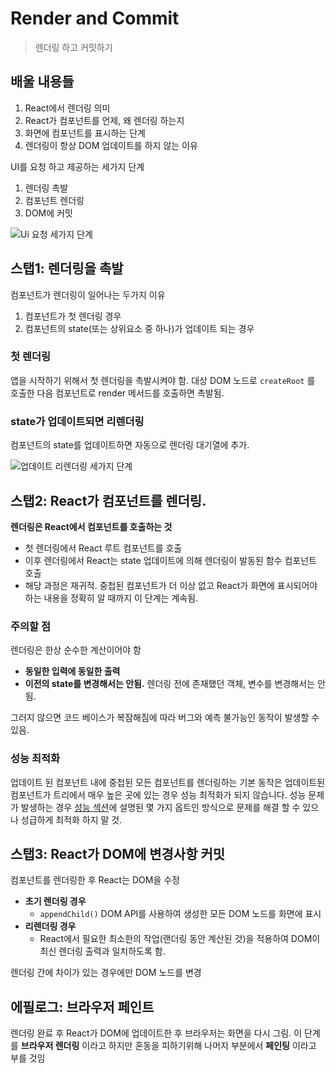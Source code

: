 # Render and Commit

> 렌더링 하고 커밋하기 

## 배울 내용들

1. React에서 렌더링 의미
2. React가 컴포넌트를 언제, 왜 렌더링 하는지
3. 화면에 컴포넌트를 표시하는 단계
4. 렌더링이 항상 DOM 업데이트를 하지 않는 이유

UI를 요청 하고 제공하는 세가지 단계

1. 렌더링 촉발
2. 컴포넌트 렌더링
3. DOM에 커밋

![Ui 요청 세가지 단계](https://github.com/codingjwp/mindpalace/assets/113403155/825b3ee9-c49c-4b3b-b497-021b466c06bb)


## 스탭1: 렌더링을 촉발

컴포넌트가 렌더링이 일어나는 두가지 이유

1. 컴포넌트가 첫 렌더링 경우
2. 컴포넌트의 state(또는 상위요소 중 하나)가 업데이트 되는 경우

### 첫 렌더링

앱을 시작하기 위해서 첫 렌더링을 촉발시켜야 함. 대상 DOM 노드로 `createRoot` 를 호출한 다음 컴포넌트로 render 메서드를 호출하면 촉발됨.

### state가 업데이트되면 리렌더링

컴포넌트의 state를 업데이트하면 자동으로 렌더링 대기열에 추가.

![업데이트 리렌더링 세가지 단계](https://github.com/codingjwp/mindpalace/assets/113403155/7b513519-5bba-463e-9437-ff3736d82698)


## 스탭2: React가 컴포넌트를 렌더링.

**렌더링은 React에서 컴포넌트를 호출하는 것**

- 첫 렌더링에서 React 루트 컴포넌트를 호출
- 이후 렌더링에서 React는 state 업데이트에 의해 렌더링이 발동된 함수 컴포넌트 호출
- 해당 과정은 재귀적. 중첩된 컴포넌트가 더 이상 없고 React가 화면에 표시되어야하는 내용을 정확히 알 때까지 이 단계는 계속됨.

### 주의할 점

렌더링은 한상 순수한 계산이어야 함

- **동일한 입력에 동일한 출력**
- **이전의 state를 변경해서는 안됨.**  렌더링 전에 존재했던 객체, 변수를 변경해서는 안됨.

그러지 않으면 코드 베이스가 복잠해짐에 따라 버그와 예측 불가능인 동작이 발생할 수 있음.

### 성능 최적화

업데이트 된 컴포넌트 내에 중첩된 모든 컴포넌트를 렌더링하는 기본 동작은 업데이트된 컴포넌트가 트리에서 매우 높은 곳에 있는 경우 성능 최적화가 되지 않습니다. 성능 문제가 발생하는 경우 [성능 섹션](https://legacy.reactjs.org/docs/optimizing-performance.html)에 설명된 몇 가지 옵트인 방식으로 문제를 해결 할 수 있으나 성급하게 최적화 하지 말 것.

## 스탭3: React가 DOM에 변경사항 커밋

컴포넌트를 렌더링한 후 React는 DOM을 수정

- **초기 렌더링 경우**
    - `appendChild()` DOM API를 사용하여 생성한 모든 DOM 노드를 화면에 표시
- **리렌더링 경우**
    - React에서 필요한 최소한의 작업(랜더링 동안 계산된 것)을 적용하여 DOM이 최신 렌더링 출력과 일치하도록 함.

렌더링 간에 차이가 있는 경우에만 DOM 노드를 변경

## 에필로그: 브라우저 페인트

렌더링 완료 후 React가 DOM에 업데이트한 후 브라우저는 화면을 다시 그림. 이 단계를 **브라우저 렌더링** 이라고 하지만 혼동을 피하기위해 나머지 부분에서 **페인팅** 이라고 부를 것임

